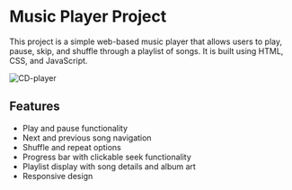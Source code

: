 # Music Player Project

This project is a simple web-based music player that allows users to play, pause, skip, and shuffle through a playlist of songs. It is built using HTML, CSS, and JavaScript.

![CD-player](https://github.com/TG1989/CD-Player/assets/115742987/a7d57c2f-0520-413a-9308-c4ccb667a377)


## Features

- Play and pause functionality
- Next and previous song navigation
- Shuffle and repeat options
- Progress bar with clickable seek functionality
- Playlist display with song details and album art
- Responsive design

